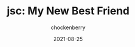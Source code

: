 ---
author: chockenberry
date: 2021-08-25
permalink: false
tags:
  - javascript
  - tooling
target_url: https://furbo.org/2021/08/25/jsc-my-new-best-friend/
title: "jsc: My New Best Friend"
---